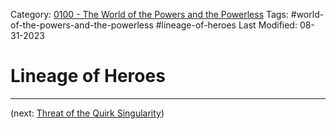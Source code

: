Category: [0100 - The World of the Powers and the Powerless](0100%20-%20The%20World%20of%20the%20Powers%20and%20the%20Powerless/0100%20-%20The%20World%20of%20the%20Powers%20and%20the%20Powerless.md)
Tags: #world-of-the-powers-and-the-powerless #lineage-of-heroes
Last Modified: 08-31-2023

# Lineage of Heroes

****

(next: [Threat of the Quirk Singularity](0100%20-%20The%20World%20of%20the%20Powers%20and%20the%20Powerless/Threat%20of%20the%20Quirk%20Singularity.md))